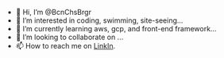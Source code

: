 - 👋 Hi, I’m @BcnChsBrgr
- 👀 I’m interested in coding, swimming, site-seeing...
- 🌱 I’m currently learning aws, gcp, and front-end framework...
- 💞️ I’m looking to collaborate on ...
- 📫 How to reach me on [LinkIn](https://www.linkedin.com/in/yu-hin-ng-4797aa141/).

<!---
BcnChsBrgr/BcnChsBrgr is a ✨ special ✨ repository because its `README.md` (this file) appears on your GitHub profile.
You can click the Preview link to take a look at your changes.
--->
